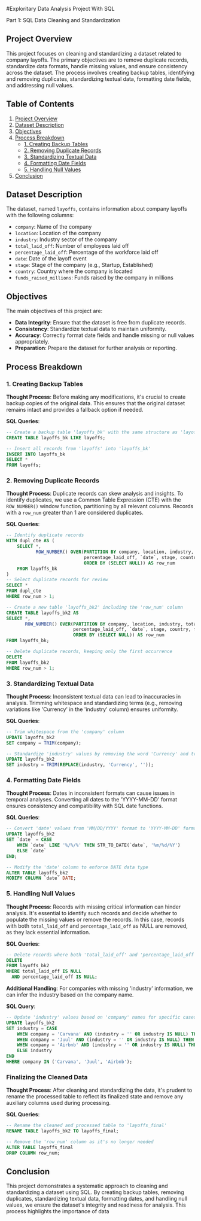 #Exploritary Data Analysis Project With SQL



Part 1: SQL Data Cleaning and Standardization

## Project Overview

This project focuses on cleaning and standardizing a dataset related to company layoffs. The primary objectives are to remove duplicate records, standardize data formats, handle missing values, and ensure consistency across the dataset. The process involves creating backup tables, identifying and removing duplicates, standardizing textual data, formatting date fields, and addressing null values.

## Table of Contents

1. [Project Overview](#project-overview)
2. [Dataset Description](#dataset-description)
3. [Objectives](#objectives)
4. [Process Breakdown](#process-breakdown)
   - [1. Creating Backup Tables](#1-creating-backup-tables)
   - [2. Removing Duplicate Records](#2-removing-duplicate-records)
   - [3. Standardizing Textual Data](#3-standardizing-textual-data)
   - [4. Formatting Date Fields](#4-formatting-date-fields)
   - [5. Handling Null Values](#5-handling-null-values)
5. [Conclusion](#conclusion)

## Dataset Description

The dataset, named `layoffs`, contains information about company layoffs with the following columns:

- `company`: Name of the company
- `location`: Location of the company
- `industry`: Industry sector of the company
- `total_laid_off`: Number of employees laid off
- `percentage_laid_off`: Percentage of the workforce laid off
- `date`: Date of the layoff event
- `stage`: Stage of the company (e.g., Startup, Established)
- `country`: Country where the company is located
- `funds_raised_millions`: Funds raised by the company in millions

## Objectives

The main objectives of this project are:

- **Data Integrity**: Ensure that the dataset is free from duplicate records.
- **Consistency**: Standardize textual data to maintain uniformity.
- **Accuracy**: Correctly format date fields and handle missing or null values appropriately.
- **Preparation**: Prepare the dataset for further analysis or reporting.

## Process Breakdown

### 1. Creating Backup Tables

**Thought Process**: Before making any modifications, it's crucial to create backup copies of the original data. This ensures that the original dataset remains intact and provides a fallback option if needed.

**SQL Queries**:

```sql
-- Create a backup table 'layoffs_bk' with the same structure as 'layoffs'
CREATE TABLE layoffs_bk LIKE layoffs;

-- Insert all records from 'layoffs' into 'layoffs_bk'
INSERT INTO layoffs_bk
SELECT * 
FROM layoffs;
```

### 2. Removing Duplicate Records

**Thought Process**: Duplicate records can skew analysis and insights. To identify duplicates, we use a Common Table Expression (CTE) with the `ROW_NUMBER()` window function, partitioning by all relevant columns. Records with a `row_num` greater than 1 are considered duplicates.

**SQL Queries**:

```sql
-- Identify duplicate records
WITH dupl_cte AS (
    SELECT *,
           ROW_NUMBER() OVER(PARTITION BY company, location, industry, total_laid_off, 
                             percentage_laid_off, `date`, stage, country, funds_raised_millions 
                             ORDER BY (SELECT NULL)) AS row_num
    FROM layoffs_bk
)
-- Select duplicate records for review
SELECT *
FROM dupl_cte
WHERE row_num > 1;

-- Create a new table 'layoffs_bk2' including the 'row_num' column
CREATE TABLE layoffs_bk2 AS
SELECT *,
       ROW_NUMBER() OVER(PARTITION BY company, location, industry, total_laid_off, 
                         percentage_laid_off, `date`, stage, country, funds_raised_millions 
                         ORDER BY (SELECT NULL)) AS row_num
FROM layoffs_bk;

-- Delete duplicate records, keeping only the first occurrence
DELETE
FROM layoffs_bk2
WHERE row_num > 1;
```

### 3. Standardizing Textual Data

**Thought Process**: Inconsistent textual data can lead to inaccuracies in analysis. Trimming whitespace and standardizing terms (e.g., removing variations like 'Currency' in the 'industry' column) ensures uniformity.

**SQL Queries**:

```sql
-- Trim whitespace from the 'company' column
UPDATE layoffs_bk2
SET company = TRIM(company);

-- Standardize 'industry' values by removing the word 'Currency' and trimming whitespace
UPDATE layoffs_bk2
SET industry = TRIM(REPLACE(industry, 'Currency', ''));
```

### 4. Formatting Date Fields

**Thought Process**: Dates in inconsistent formats can cause issues in temporal analyses. Converting all dates to the 'YYYY-MM-DD' format ensures consistency and compatibility with SQL date functions.

**SQL Queries**:

```sql
-- Convert 'date' values from 'MM/DD/YYYY' format to 'YYYY-MM-DD' format
UPDATE layoffs_bk2
SET `date` = CASE 
    WHEN `date` LIKE '%/%/%' THEN STR_TO_DATE(`date`, '%m/%d/%Y')
    ELSE `date`
END;

-- Modify the 'date' column to enforce DATE data type
ALTER TABLE layoffs_bk2
MODIFY COLUMN `date` DATE;
```

### 5. Handling Null Values

**Thought Process**: Records with missing critical information can hinder analysis. It's essential to identify such records and decide whether to populate the missing values or remove the records. In this case, records with both `total_laid_off` and `percentage_laid_off` as NULL are removed, as they lack essential information.

**SQL Queries**:

```sql
-- Delete records where both 'total_laid_off' and 'percentage_laid_off' are NULL
DELETE 
FROM layoffs_bk2
WHERE total_laid_off IS NULL
  AND percentage_laid_off IS NULL;
```

**Additional Handling**: For companies with missing 'industry' information, we can infer the industry based on the company name.

**SQL Query**:

```sql
-- Update 'industry' values based on 'company' names for specific cases
UPDATE layoffs_bk2
SET industry = CASE 
    WHEN company = 'Carvana' AND (industry = '' OR industry IS NULL) THEN 'Transportation'
    WHEN company = 'Juul' AND (industry = '' OR industry IS NULL) THEN 'Consumer'
    WHEN company = 'Airbnb' AND (industry = '' OR industry IS NULL) THEN 'Travel'
    ELSE industry
END
WHERE company IN ('Carvana', 'Juul', 'Airbnb');
```

### Finalizing the Cleaned Data

**Thought Process**: After cleaning and standardizing the data, it's prudent to rename the processed table to reflect its finalized state and remove any auxiliary columns used during processing.

**SQL Queries**:

```sql
-- Rename the cleaned and processed table to 'layoffs_final'
RENAME TABLE layoffs_bk2 TO layoffs_final;

-- Remove the 'row_num' column as it's no longer needed
ALTER TABLE layoffs_final
DROP COLUMN row_num;
```

## Conclusion

This project demonstrates a systematic approach to cleaning and standardizing a dataset using SQL. By creating backup tables, removing duplicates, standardizing textual data, formatting dates, and handling null values, we ensure the dataset's integrity and readiness for analysis. This process highlights the importance of data 
